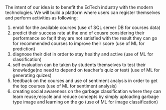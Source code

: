 The intent of our idea is to benefit the EdTech industry with the modern technologies. We will build a platform where users can register themselves and perform activities as following:
1. enroll for the available courses (use of SQL server DB for courses data)
2. predict their success rate at the end of cousre considering their performance so far,if they are not satisfied with the result they can go for recommended courses      to improve their score (use of ML for prediction)
3. diagnose their diet in order to stay healthy and active (use of ML for classification)
4. self evaluation can be taken by students themselves to test their knowledge(no need to depend on teacher's quiz or test) (use of ML for generating quizes)
5. feedback on the courses and use of sentiment analysis in order to get the top courses (use of ML for sentiment analysis)
6. creating social awareness on the garbage classification where they can learn reuse,recycle and reduce concepts by simply uploading garbage type image and learning      on the go (use of ML for image classification)



